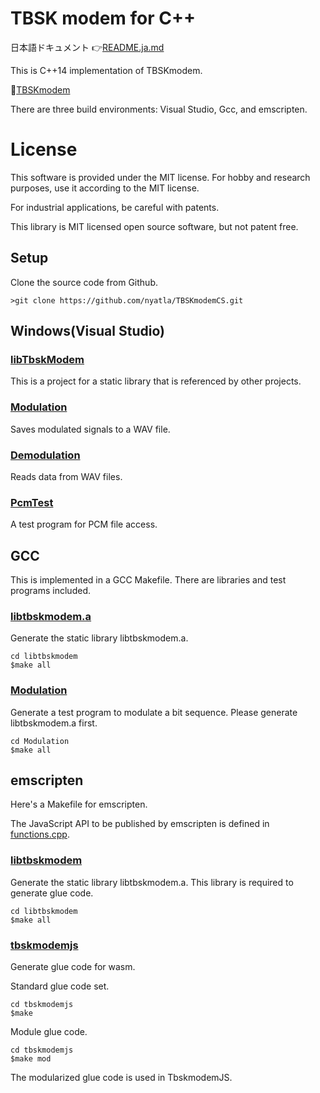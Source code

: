 # TBSK modem for C++


日本語ドキュメント 👉[README.ja.md](README.ja.md)


This is C++14 implementation of TBSKmodem. 

🐓[TBSKmodem](https://github.com/nyatla/TBSKmodem)



There are three build environments: Visual Studio, Gcc, and emscripten.


# License

This software is provided under the MIT license. For hobby and research purposes, use it according to the MIT license.

For industrial applications, be careful with patents.

This library is MIT licensed open source software, but not patent free.



## Setup
Clone the source code from Github.

```
>git clone https://github.com/nyatla/TBSKmodemCS.git
```


## Windows(Visual Studio)



### [libTbskModem](https://github.com/nyatla/TBSKmodemCpp/tree/master/windows/TBSKmodemCpp/libTbskModem)
This is a project for a static library that is referenced by other projects.

### [Modulation](https://github.com/nyatla/TBSKmodemCpp/tree/master/windows/TBSKmodemCpp/Modulation)
Saves modulated signals to a WAV file.

### [Demodulation](https://github.com/nyatla/TBSKmodemCpp/tree/master/windows/TBSKmodemCpp/Demodulation)
Reads data from WAV files.

### [PcmTest](https://github.com/nyatla/TBSKmodemCpp/tree/master/windows/TBSKmodemCpp/PcmTest)
A test program for PCM file access.



## GCC

This is implemented in a GCC Makefile.
There are libraries and test programs included.


### [libtbskmodem.a](https://github.com/nyatla/TBSKmodemCpp/tree/master/linux/libtbskmodem)
Generate the static library libtbskmodem.a.
```
cd libtbskmodem
$make all
```
### [Modulation](https://github.com/nyatla/TBSKmodemCpp/tree/master/linux/Modulation)
Generate a test program to modulate a bit sequence. Please generate libtbskmodem.a first.
```
cd Modulation
$make all
```


## emscripten

Here's a Makefile for emscripten.

The JavaScript API to be published by emscripten is defined in [functions.cpp](https://github.com/nyatla/TBSKmodemCpp/blob/master/emscripten/tbskmodemjs/src/functions.cpp).


### [libtbskmodem](https://github.com/nyatla/TBSKmodemCpp/tree/master/emscripten/libtbskmodem)
Generate the static library libtbskmodem.a. This library is required to generate glue code.

```
cd libtbskmodem
$make all
```

### [tbskmodemjs](https://github.com/nyatla/TBSKmodemCpp/tree/master/emscripten/tbskmodemjs)
Generate glue code for wasm.

Standard glue code set.
```
cd tbskmodemjs
$make
```


Module glue code.
```
cd tbskmodemjs
$make mod

```

The modularized glue code is used in TbskmodemJS.

